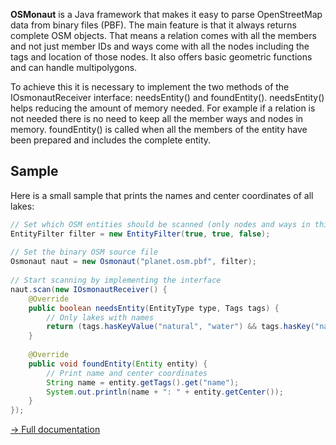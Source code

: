 **OSMonaut** is a Java framework that makes it easy to parse OpenStreetMap data from binary files (PBF). The main feature is that it always returns complete OSM objects. That means a relation comes with all the members and not just member IDs and ways come with all the nodes including the tags and location of those nodes. It also offers basic geometric functions and can handle multipolygons.

To achieve this it is necessary to implement the two methods of the IOsmonautReceiver interface: needsEntity() and foundEntity(). needsEntity() helps reducing the amount of memory needed. For example if a relation is not needed there is no need to keep all the member ways and nodes in memory. foundEntity() is called when all the members of the entity have been prepared and includes the complete entity.

## Sample ##

Here is a small sample that prints the names and center coordinates of all lakes:

```java
// Set which OSM entities should be scanned (only nodes and ways in this case)
EntityFilter filter = new EntityFilter(true, true, false);
	
// Set the binary OSM source file
Osmonaut naut = new Osmonaut("planet.osm.pbf", filter);
	
// Start scanning by implementing the interface
naut.scan(new IOsmonautReceiver() {
	@Override
	public boolean needsEntity(EntityType type, Tags tags) {
		// Only lakes with names
		return (tags.hasKeyValue("natural", "water") && tags.hasKey("name"));
	}
	
	@Override
	public void foundEntity(Entity entity) {
		// Print name and center coordinates
		String name = entity.getTags().get("name");
		System.out.println(name + ": " + entity.getCenter());
	}
});
```

[→ Full documentation](http://docs.morbz.de/osmonaut/)